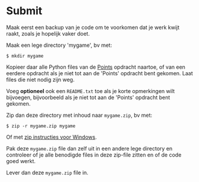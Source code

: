 # Submit

Maak eerst een backup van je code om te voorkomen dat je werk kwijt
raakt, zoals je hopelijk vaker doet.

Maak een lege directory 'mygame', bv met:

```
$ mkdir mygame
```

Kopieer daar alle Python files van de
[Points](/opdrachten/pygame/pygame10_points)
opdracht naartoe, of van een eerdere opdracht als je niet tot aan de
'Points' opdracht bent gekomen. Laat files die niet nodig zijn weg.

Voeg **optioneel** ook een `README.txt` toe als je korte opmerkingen
wilt bijvoegen, bijvoorbeeld als je niet tot aan de 'Points' opdracht
bent gekomen.

Zip dan deze directory met inhoud naar `mygame.zip`, bv met:

```
$ zip -r mygame.zip mygame
```

Of met [zip instructies voor Windows](https://support.microsoft.com/en-us/windows/zip-and-unzip-files-f6dde0a7-0fec-8294-e1d3-703ed85e7ebc).

Pak deze `mygame.zip` file dan zelf uit in een andere lege directory
en controleer of je alle benodigde files in deze zip-file zitten en
of de code goed werkt.

Lever dan deze `mygame.zip` file in.
